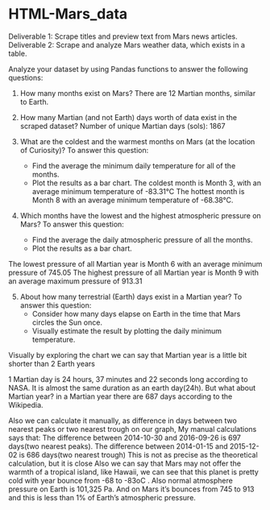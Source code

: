 # HTML-Mars_data
Deliverable 1: Scrape titles and preview text from Mars news articles.  Deliverable 2: Scrape and analyze Mars weather data, which exists in a table.


Analyze your dataset by using Pandas functions to answer the following questions:

1.	How many months exist on Mars?
There are 12 Martian months, similar to Earth.



2.	How many Martian (and not Earth) days worth of data exist in the scraped dataset?
Number of unique Martian days (sols): 1867

3. What are the coldest and the warmest months on Mars (at the location of Curiosity)? To answer this question:
    * Find the average the minimum daily temperature for all of the months.
    * Plot the results as a bar chart.
The coldest month is Month 3, with an average minimum temperature of -83.31°C
The hottest month is Month 8 with an average minimum temperature of -68.38°C.

4.	Which months have the lowest and the highest atmospheric pressure on Mars? To answer this question:
    * Find the average the daily atmospheric pressure of all the months.
    * Plot the results as a bar chart.

The lowest pressure of all Martian year is Month 6 with an average minimum pressure of 745.05
The highest pressure of all Martian year is Month 9 with an average maximum pressure of 913.31

5. About how many terrestrial (Earth) days exist in a Martian year? To answer this question:
    * Consider how many days elapse on Earth in the time that Mars circles the Sun once.
    * Visually estimate the result by plotting the daily minimum temperature.

Visually by exploring the chart we can say that Martian year is a little bit shorter than 2 Earth years

1 Martian day is 24 hours, 37 minutes and 22 seconds long according to NASA. 
It is almost the same duration as an earth day(24h). 
But what about Martian year? in a Martian year there are 687 days according to the Wikipedia.

Also we can calculate it manually, as difference in days between two nearest peaks or two nearest trough on our graph, My manual calculations says that:
The difference between 2014-10-30 and 2016-09-26 is 697 days(two nearest peaks).
The difference between 2014-01-15 and 2015-12-02 is 686 days(two nearest trough)
This is not as precise as the theoretical calculation, but it is close
Also we can say that 
 Mars may not offer the warmth of a tropical island, like Hawaii, we can see that this planet is pretty cold with year bounce from -68 to -83oC . Also normal atmosphere pressure on Earth is 101,325 Pa. And on Mars it’s bounces from 745 to 913 and this is less than 1% of Earth’s atmospheric pressure.

